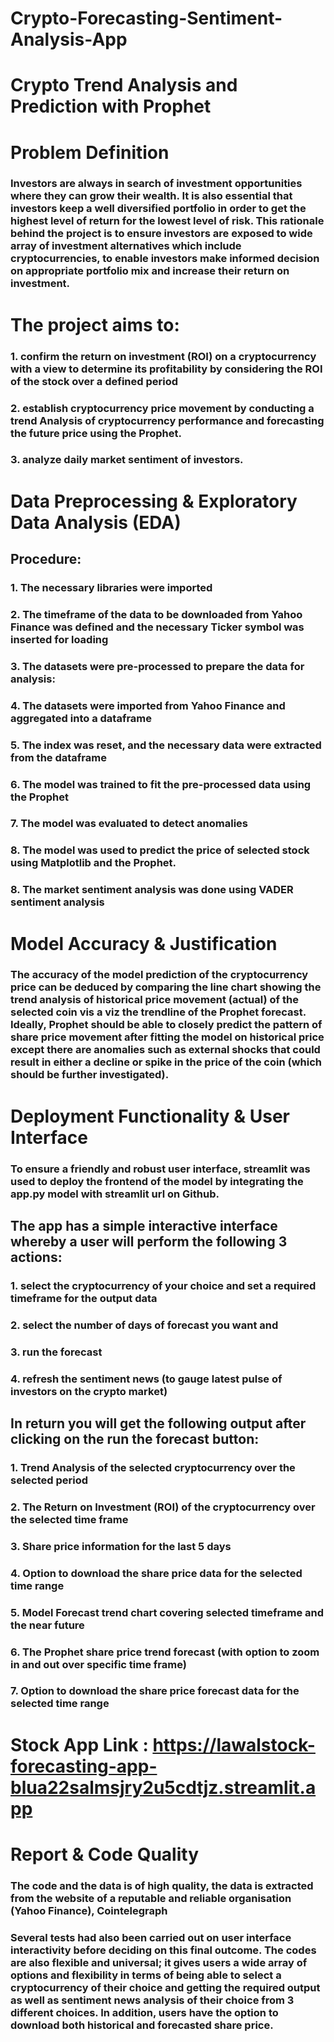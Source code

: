 # Crypto-Forecasting-Sentiment-Analysis-App

# Crypto Trend Analysis and Prediction with Prophet

# Problem Definition
### Investors are always in search of investment opportunities where they can grow their wealth. It is also essential that investors keep a well diversified portfolio in order to get the highest level of return for the lowest level of risk. This rationale behind the project is to ensure investors are exposed to wide array of investment alternatives which include cryptocurrencies, to enable investors make informed decision on appropriate portfolio mix and increase their return on investment.

# The project aims to:
### 1. confirm the return on investment (ROI) on a cryptocurrency with a view to determine its profitability by considering the ROI of the stock over a defined period
### 2. establish cryptocurrency price movement by conducting a trend Analysis of cryptocurrency performance and forecasting the future price using the Prophet.
### 3. analyze daily market sentiment of investors.

# Data Preprocessing & Exploratory Data Analysis (EDA)
## Procedure:
### 1. The necessary libraries were imported
### 2. The timeframe of the data to be downloaded from Yahoo Finance was defined and the necessary Ticker symbol was inserted for loading
### 3. The datasets were pre-processed to prepare the data for analysis:
### 4. The datasets were imported from Yahoo Finance and aggregated into a dataframe
### 5. The index was reset, and the necessary data were extracted from the dataframe
### 6. The model was trained to fit the pre-processed data using the Prophet
### 7. The model was evaluated to detect anomalies
### 8. The model was used to predict the price of selected stock using Matplotlib and the Prophet.
### 8. The market sentiment analysis was done using VADER sentiment analysis


# Model Accuracy & Justification
### The accuracy of the model prediction of the cryptocurrency price can be deduced by comparing the line chart showing the trend analysis of historical price movement (actual) of the selected coin vis a viz the trendline of the Prophet forecast. Ideally, Prophet should be able to closely predict the pattern of share price movement after fitting the model on historical price except there are anomalies such as external shocks that could result in either a decline or spike in the price of the coin (which should be further investigated). 

# Deployment Functionality & User Interface
### To ensure a friendly and robust user interface, streamlit was used to deploy the frontend of the model by integrating the app.py model with streamlit url on Github. 

## The app has a simple interactive interface whereby a user will perform the following 3 actions:
### 1.	select the cryptocurrency of your choice and set a required timeframe for the output data
### 2.	select the number of days of forecast you want and
### 3.	run the forecast
### 4.	refresh the sentiment news (to gauge latest pulse of investors on the crypto market)

## In return you will get the following output after clicking on the run the forecast button:
### 1.	Trend Analysis of the selected cryptocurrency over the selected period
### 2.	The Return on Investment (ROI) of the cryptocurrency over the selected time frame
### 3.	Share price information for the last 5 days
### 4.	Option to download the share price data for the selected time range
### 5.	Model Forecast trend chart covering selected timeframe and the near future
### 6.	The Prophet share price trend forecast (with option to zoom in and out over specific time frame)
### 7.	Option to download the share price forecast data for the selected time range

# Stock App Link : https://lawalstock-forecasting-app-blua22salmsjry2u5cdtjz.streamlit.app

# Report & Code Quality
### The code and the data is of high quality, the data is extracted from the website of a reputable and reliable organisation (Yahoo Finance), Cointelegraph

### Several tests had also been carried out on user interface interactivity before deciding on this final outcome. The codes are also flexible and universal; it gives users a wide array of options and flexibility in terms of being able to select a cryptocurrency of their choice and getting the required output as well as sentiment news analysis of their choice from 3 different choices. In addition, users have the option to download both historical and forecasted share price.
